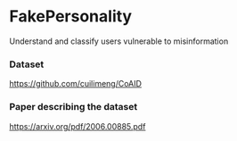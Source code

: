 # FakePersonality
Understand and classify users vulnerable to misinformation
### Dataset
https://github.com/cuilimeng/CoAID
### Paper describing the dataset
https://arxiv.org/pdf/2006.00885.pdf
